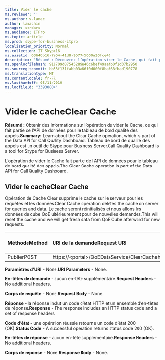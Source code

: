 ```yaml
---
title: Vider le cache
ms.reviewer: ''
ms.author: v-lanac
author: lanachin
manager: serdars
ms.audience: ITPro
ms.topic: article
ms.prod: skype-for-business-itpro
localization_priority: Normal
ms.collection: IT_Skype16
ms.assetid: 08648b16-7a64-41d8-9577-5000a20fce46
description: 'Résumé : Découvrez l’opération vider le Cache, qui fait partie de l’API de données pour le tableau de bord qualité des appels. Tableau de bord de qualité des appels est un outil de Skype pour Business Server.'
ms.openlocfilehash: 918709d87545289e46c6bef49aafb0f1d37b2950
ms.sourcegitcommit: bb53f131fabb03a66f0d000f8ba668fbad190778
ms.translationtype: MT
ms.contentlocale: fr-FR
ms.lasthandoff: 05/11/2019
ms.locfileid: "33930804"
---
```

# <a name="clear-cache"></a><span data-ttu-id="f42ec-104">Vider le cache</span><span class="sxs-lookup"><span data-stu-id="f42ec-104">Clear Cache</span></span>
 
<span data-ttu-id="f42ec-105">**Résumé :** Obtenir des informations sur l’opération de vider le Cache, ce qui fait partie de l’API de données pour le tableau de bord qualité des appels.</span><span class="sxs-lookup"><span data-stu-id="f42ec-105">**Summary:** Learn about the Clear Cache operation, which is part of the Data API for Call Quality Dashboard.</span></span> <span data-ttu-id="f42ec-106">Tableau de bord de qualité des appels est un outil de Skype pour Business Server.</span><span class="sxs-lookup"><span data-stu-id="f42ec-106">Call Quality Dashboard is a tool for Skype for Business Server.</span></span>
  
<span data-ttu-id="f42ec-107">L’opération de vider le Cache fait partie de l’API de données pour le tableau de bord qualité des appels.</span><span class="sxs-lookup"><span data-stu-id="f42ec-107">The Clear Cache operation is part of the Data API for Call Quality Dashboard.</span></span>
  
## <a name="clear-cache"></a><span data-ttu-id="f42ec-108">Vider le cache</span><span class="sxs-lookup"><span data-stu-id="f42ec-108">Clear Cache</span></span>

<span data-ttu-id="f42ec-109">Opération de Cache Clear supprime le cache sur le serveur pour les requêtes et les données.</span><span class="sxs-lookup"><span data-stu-id="f42ec-109">Clear Cache operation deletes the cache on server for queries and data.</span></span> <span data-ttu-id="f42ec-110">Le cache seront réinitialisés et nous allons les données du cube QoE ultérieurement pour de nouvelles demandes.</span><span class="sxs-lookup"><span data-stu-id="f42ec-110">This will reset the cache and we will get fresh data from QoE Cube afterward for new requests.</span></span>
  

|<span data-ttu-id="f42ec-111">**Méthode**</span><span class="sxs-lookup"><span data-stu-id="f42ec-111">**Method**</span></span>|<span data-ttu-id="f42ec-112">**URI de la demande**</span><span class="sxs-lookup"><span data-stu-id="f42ec-112">**Request URI**</span></span>|<span data-ttu-id="f42ec-113">**Version HTTP**</span><span class="sxs-lookup"><span data-stu-id="f42ec-113">**HTTP Version**</span></span>|
|:-----|:-----|:-----|
|<span data-ttu-id="f42ec-114">Publier</span><span class="sxs-lookup"><span data-stu-id="f42ec-114">POST</span></span>  <br/> |<span data-ttu-id="f42ec-115">https://\<portal\>/QoEDataService/ClearCache</span><span class="sxs-lookup"><span data-stu-id="f42ec-115">https://\<portal\>/QoEDataService/ClearCache</span></span>  <br/> |<span data-ttu-id="f42ec-116">HTTP/1.1.</span><span class="sxs-lookup"><span data-stu-id="f42ec-116">HTTP/1.1</span></span>  <br/> |
   
 <span data-ttu-id="f42ec-117">**Paramètres d’URI** - None.</span><span class="sxs-lookup"><span data-stu-id="f42ec-117">**URI Parameters** - None.</span></span>
  
 <span data-ttu-id="f42ec-118">**En-têtes de demande** - aucun en-tête supplémentaire.</span><span class="sxs-lookup"><span data-stu-id="f42ec-118">**Request Headers** - No additional headers.</span></span>
  
 <span data-ttu-id="f42ec-119">**Corps de requête** - None.</span><span class="sxs-lookup"><span data-stu-id="f42ec-119">**Request Body** - None.</span></span>
  
 <span data-ttu-id="f42ec-120">**Réponse** - la réponse inclut un code d’état HTTP et un ensemble d’en-têtes de réponse.</span><span class="sxs-lookup"><span data-stu-id="f42ec-120">**Response** - The response includes an HTTP status code and a set of response headers.</span></span>
  
 <span data-ttu-id="f42ec-121">**Code d’état** - une opération réussie retourne un code d’état 200 (OK).</span><span class="sxs-lookup"><span data-stu-id="f42ec-121">**Status Code** - A successful operation returns status code 200 (OK).</span></span>
  
 <span data-ttu-id="f42ec-122">**En-têtes de réponse** - aucun en-tête supplémentaire.</span><span class="sxs-lookup"><span data-stu-id="f42ec-122">**Response Headers** - No additional headers.</span></span>
  
 <span data-ttu-id="f42ec-123">**Corps de réponse** - None.</span><span class="sxs-lookup"><span data-stu-id="f42ec-123">**Response Body** - None.</span></span>
  

